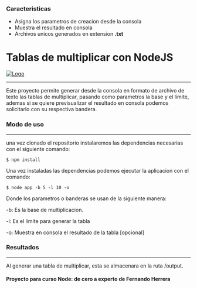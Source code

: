 ### Caracteristicas

- Asigna los parametros de creacion desde la consola
- Muestra el resultado en consola
- Archivos unicos generados en extension **.txt**

# Tablas de multiplicar con NodeJS

[![Logo](https://myawesomeportafolio.web.app/src/4x/logo.png "Logo")](https://myawesomeportafolio.web.app/src/4x/logo.png "Logo")


------------


Este proyecto permite generar desde la consola en formato de archivo de texto las tablas de multiplicar, pasando como parametros la base y el limite, ademas si se quiere previsualizar el resultado en consola podemos solicitarlo con su respectiva bandera.

### Modo de uso


------------
 una vez clonado el repositorio instalaremos las dependencias necesarias con el siguiente comando:

    $ npm install

 Una vez instaladas las dependencias podemos ejecutar la aplicacion con el comando:

    $ node app -b 5 -l 10 -o

Donde los parametros o banderas se usan de la siguiente manera:

 -b: Es la base de multiplicacion.

 -l: Es el limite para generar la tabla

-o: Muestra en consola el resultado de la tabla [opcional]

 ### Resultados
------------

Al generar una tabla de multiplicar, esta se almacenara en la ruta /output.

#### Proyecto para curso Node: de cero a experto de Fernando Herrera